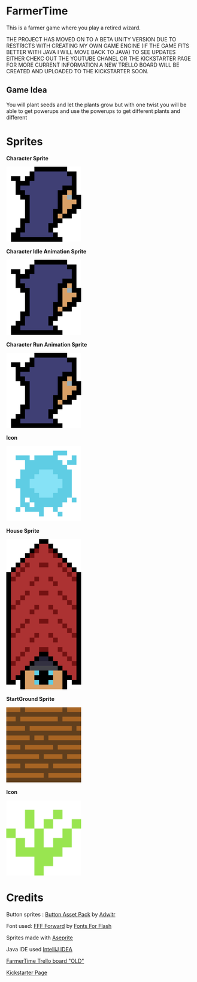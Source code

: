 # FarmerTime
This is a farmer game where you play a retired wizard. 

THE PROJECT HAS MOVED ON TO A BETA UNITY VERSION DUE TO RESTRICTS WITH CREATING MY OWN GAME ENGINE (IF THE GAME FITS BETTER WITH JAVA I WILL MOVE BACK TO JAVA) TO SEE UPDATES EITHER CHEKC OUT THE YOUTUBE CHANEL OR THE KICKSTARTER PAGE FOR MORE CURRENT INFORMATION A NEW TRELLO BOARD WILL BE CREATED AND UPLOADED TO THE KICKSTARTER SOON.

## Game Idea
You will plant seeds and let the plants grow but with one twist you will be able to get powerups and use the powerups to get different plants and different 

# Sprites

**Character Sprite**

<img src="Sprites\player.png" alt="CharacterSprite" width="200px" height="200px">

**Character Idle Animation Sprite**

<img src="Sprites\player_idle.gif" alt="CharacterIdleAnimSprite" width="200px" height="200px">

**Character Run Animation Sprite**

<img src="Sprites\player_run.gif" alt="CharacterRunAnimSprite" width="200px" height="200px">

**Icon**

<img src="Sprites\spells\ice\ice.gif" alt="IceSprite" width="200px" height="200px">

**House Sprite**

<img src="Sprites\house.png" alt="HouseSprite" width="200px" height="400px">

**StartGround Sprite**

<img src="Sprites\start.png" alt="StartGroundSprite" width="200px" height="200px">

**Icon**

<img src="Sprites\icon-export.png" alt="IconSprite" width="200px" height="200px">

# Credits

Button sprites : <a href="https://adwitr.itch.io/button-asset-pack">Button Asset Pack</a> by <a href="https://adwitr.itch.io">Adwitr</a>

Font used: <a href="https://www.1001fonts.com/fff-forward-font.html">FFF Forward</a> by <a href="https://www.1001fonts.com/users/fontsforflash/">Fonts For Flash</a>

Sprites made with <a href="https://www.aseprite.org/">Aseprite</a>

Java IDE used <a href="https://www.jetbrains.com/idea/">IntelliJ IDEA</a>

<a href="https://trello.com/b/xaCWBTuy/farmertime">FarmerTime Trello board "OLD"</a>

<a href="https://www.kickstarter.com/projects/moonproductions/farmer-time-a-magical-farming-adventure">Kickstarter Page</a>